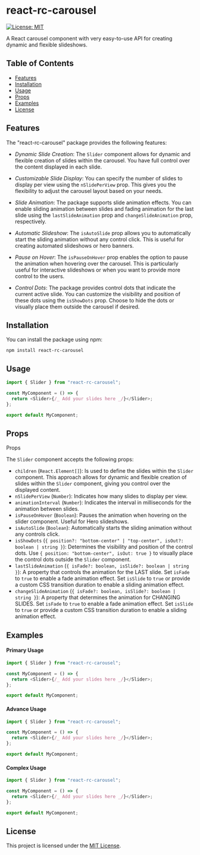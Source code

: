 # react-rc-carousel

[![License: MIT](https://img.shields.io/badge/License-MIT-yellow.svg)](https://opensource.org/licenses/MIT)

A React carousel component with very easy-to-use API for creating dynamic and flexible slideshows.

## Table of Contents

- [Features](#features)
- [Installation](#installation)
- [Usage](#usage)
- [Props](#props)
- [Examples](#examples)
- [License](#license)

## Features

The "react-rc-carousel" package provides the following features:

- _Dynamic Slide Creation_: The `Slider` component allows for dynamic and flexible creation of slides within the carousel. You have full control over the content displayed in each slide.

- _Customizable Slide Display_: You can specify the number of slides to display per view using the `nSlidePerView` prop. This gives you the flexibility to adjust the carousel layout based on your needs.

- _Slide Animation_: The package supports slide animation effects. You can enable sliding animation between slides and fading animation for the last slide using the `lastSlideAnimation` prop and `changeSlideAnimation` prop, respectively.

- _Automatic Slideshow_: The `isAutoSlide` prop allows you to automatically start the sliding animation without any control click. This is useful for creating automated slideshows or hero banners.

- _Pause on Hover_: The `isPauseOnHover` prop enables the option to pause the animation when hovering over the carousel. This is particularly useful for interactive slideshows or when you want to provide more control to the users.

- _Control Dots_: The package provides control dots that indicate the current active slide. You can customize the visibility and position of these dots using the `isShowDots` prop. Choose to hide the dots or visually place them outside the carousel if desired.

## Installation

You can install the package using npm:

```shell
npm install react-rc-carousel
```

## Usage

```javascript
import { Slider } from "react-rc-carousel";

const MyComponent = () => {
  return <Slider>{/_ Add your slides here _/}</Slider>;
};

export default MyComponent;
```

## Props

Props

The `Slider` component accepts the following props:

- `children` (`React.Element[]`): Is used to define the slides within the `Slider` component. This approach allows for dynamic and flexible creation of slides within the `Slider` component, giving you control over the displayed content.
- `nSlidePerView` (`Number`): Indicates how many slides to display per view.
- `animationInterval` (`Number`): Indicates the interval in milliseconds for the animation between slides.
- `isPauseOnHover` (`Boolean`): Pauses the animation when hovering on the slider component. Useful for Hero slideshows.
- `isAutoSlide` (`Boolean`): Automatically starts the sliding animation without any controls click.
- `isShowDots` (`{ position?: "bottom-center" | "top-center", isOut?: boolean | string }`): Determines the visibility and position of the control dots. Use `{ position: "bottom-center", isOut: true }` to visually place the control dots outside the `Slider` component.
- `lastSlideAnimation` (`{ isFade?: boolean, isSlide?: boolean | string }`): A property that controls the animation for the LAST slide. Set `isFade` to `true` to enable a fade animation effect. Set `isSlide` to `true` or provide a custom CSS transition duration to enable a sliding animation effect.
- `changeSlideAnimation` (`{ isFade?: boolean, isSlide?: boolean | string }`): A property that determines the animation for CHANGING SLIDES. Set `isFade` to `true` to enable a fade animation effect. Set `isSlide` to `true` or provide a custom CSS transition duration to enable a sliding animation effect.

## Examples

#### Primary Usage

```javascript
import { Slider } from "react-rc-carousel";

const MyComponent = () => {
  return <Slider>{/_ Add your slides here _/}</Slider>;
};

export default MyComponent;
```

#### Advance Usage

```javascript
import { Slider } from "react-rc-carousel";

const MyComponent = () => {
  return <Slider>{/_ Add your slides here _/}</Slider>;
};

export default MyComponent;
```

#### Complex Usage

```javascript
import { Slider } from "react-rc-carousel";

const MyComponent = () => {
  return <Slider>{/_ Add your slides here _/}</Slider>;
};

export default MyComponent;
```

## License

This project is licensed under the [MIT License](https://opensource.org/licenses/MIT).

```

```

